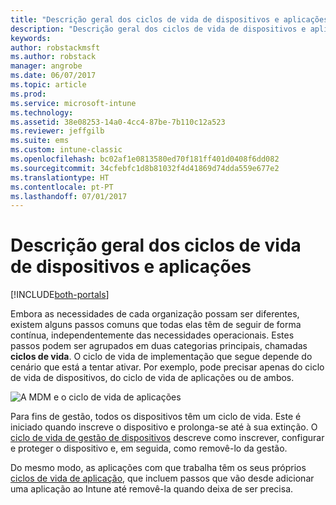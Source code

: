 ```yaml
---
title: "Descrição geral dos ciclos de vida de dispositivos e aplicações"
description: "Descrição geral dos ciclos de vida de dispositivos e aplicações "
keywords: 
author: robstackmsft
ms.author: robstack
manager: angrobe
ms.date: 06/07/2017
ms.topic: article
ms.prod: 
ms.service: microsoft-intune
ms.technology: 
ms.assetid: 38e08253-14a0-4cc4-87be-7b110c12a523
ms.reviewer: jeffgilb
ms.suite: ems
ms.custom: intune-classic
ms.openlocfilehash: bc02af1e0813580ed70f181ff401d0408f6dd082
ms.sourcegitcommit: 34cfebfc1d8b81032f4d41869d74dda559e677e2
ms.translationtype: HT
ms.contentlocale: pt-PT
ms.lasthandoff: 07/01/2017
---
```

# <a name="overview-of-device-and-app-lifecycles"></a>Descrição geral dos ciclos de vida de dispositivos e aplicações

[!INCLUDE[both-portals](./includes/note-for-both-portals.md)]

Embora as necessidades de cada organização possam ser diferentes, existem alguns passos comuns que todas elas têm de seguir de forma contínua, independentemente das necessidades operacionais. Estes passos podem ser agrupados em duas categorias principais, chamadas **ciclos de vida**. O ciclo de vida de implementação que segue depende do cenário que está a tentar ativar. Por exemplo, pode precisar apenas do ciclo de vida de dispositivos, do ciclo de vida de aplicações ou de ambos.

![A MDM e o ciclo de vida de aplicações](./media/device-app-lifecycle.png "ciclos de vida de aplicações e dispositivos móveis")

Para fins de gestão, todos os dispositivos têm um ciclo de vida. Este é iniciado quando inscreve o dispositivo e prolonga-se até à sua extinção. O [ciclo de vida de gestão de dispositivos](device-lifecycle.md) descreve como inscrever, configurar e proteger o dispositivo e, em seguida, como removê-lo da gestão.

Do mesmo modo, as aplicações com que trabalha têm os seus próprios [ciclos de vida de aplicação](app-lifecycle.md), que incluem passos que vão desde adicionar uma aplicação ao Intune até removê-la quando deixa de ser precisa.
